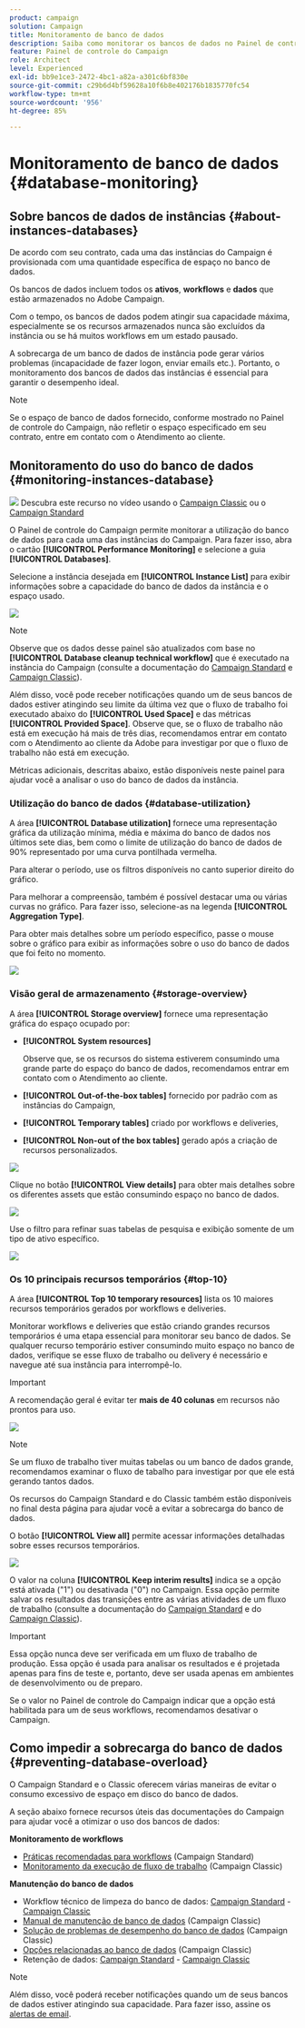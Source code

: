 ```yaml
---
product: campaign
solution: Campaign
title: Monitoramento de banco de dados
description: Saiba como monitorar os bancos de dados no Painel de controle do Campaign
feature: Painel de controle do Campaign
role: Architect
level: Experienced
exl-id: bb9e1ce3-2472-4bc1-a82a-a301c6bf830e
source-git-commit: c29b6d4bf59628a10f6b8e402176b1835770fc54
workflow-type: tm+mt
source-wordcount: '956'
ht-degree: 85%

---
```


# Monitoramento de banco de dados {#database-monitoring}

## Sobre bancos de dados de instâncias {#about-instances-databases}

De acordo com seu contrato, cada uma das instâncias do Campaign é provisionada com uma quantidade específica de espaço no banco de dados.

Os bancos de dados incluem todos os **ativos**, **workflows** e **dados** que estão armazenados no Adobe Campaign.

Com o tempo, os bancos de dados podem atingir sua capacidade máxima, especialmente se os recursos armazenados nunca são excluídos da instância ou se há muitos workflows em um estado pausado.

A sobrecarga de um banco de dados de instância pode gerar vários problemas (incapacidade de fazer logon, enviar emails etc.). Portanto, o monitoramento dos bancos de dados das instâncias é essencial para garantir o desempenho ideal.

>[!NOTE]
>
>Se o espaço de banco de dados fornecido, conforme mostrado no Painel de controle do Campaign, não refletir o espaço especificado em seu contrato, entre em contato com o Atendimento ao cliente.

## Monitoramento do uso do banco de dados {#monitoring-instances-database}

![](assets/do-not-localize/how-to-video.png) Descubra este recurso no vídeo usando o [Campaign Classic](https://experienceleague.adobe.com/docs/campaign-classic-learn/control-panel/performance-monitoring/monitoring-databases.html?lang=pt-BR#performance-monitoring) ou o [Campaign Standard](https://experienceleague.adobe.com/docs/campaign-standard-learn/control-panel/performance-monitoring/monitoring-databases.html?lang=pt-BR#performance-monitoring)

O Painel de controle do Campaign permite monitorar a utilização do banco de dados para cada uma das instâncias do Campaign. Para fazer isso, abra o cartão **[!UICONTROL Performance Monitoring]** e selecione a guia **[!UICONTROL Databases]**.

Selecione a instância desejada em **[!UICONTROL Instance List]** para exibir informações sobre a capacidade do banco de dados da instância e o espaço usado.

![](assets/databases_dashboard.png)

>[!NOTE]
>
>Observe que os dados desse painel são atualizados com base no **[!UICONTROL Database cleanup technical workflow]** que é executado na instância do Campaign (consulte a documentação do [Campaign Standard](https://experienceleague.adobe.com/docs/campaign-standard/using/administrating/application-settings/technical-workflows.html?lang=en#list-of-technical-workflows) e [Campaign Classic](https://experienceleague.adobe.com/docs/campaign-classic/using/monitoring-campaign-classic/data-processing/database-cleanup-workflow.html?lang=en)).
>
>Além disso, você pode receber notificações quando um de seus bancos de dados estiver atingindo seu limite da última vez que o fluxo de trabalho foi executado abaixo do **[!UICONTROL Used Space]** e das métricas **[!UICONTROL Provided Space]**. Observe que, se o fluxo de trabalho não está em execução há mais de três dias, recomendamos entrar em contato com o Atendimento ao cliente da Adobe para investigar por que o fluxo de trabalho não está em execução.

Métricas adicionais, descritas abaixo, estão disponíveis neste painel para ajudar você a analisar o uso do banco de dados da instância.

### Utilização do banco de dados {#database-utilization}

A área **[!UICONTROL Database utilization]** fornece uma representação gráfica da utilização mínima, média e máxima do banco de dados nos últimos sete dias, bem como o limite de utilização do banco de dados de 90% representado por uma curva pontilhada vermelha.

Para alterar o período, use os filtros disponíveis no canto superior direito do gráfico.

Para melhorar a compreensão, também é possível destacar uma ou várias curvas no gráfico. Para fazer isso, selecione-as na legenda **[!UICONTROL Aggregation Type]**.

Para obter mais detalhes sobre um período específico, passe o mouse sobre o gráfico para exibir as informações sobre o uso do banco de dados que foi feito no momento.

![](assets/databases_dashboard_detail.png)

### Visão geral de armazenamento {#storage-overview}

A área **[!UICONTROL Storage overview]** fornece uma representação gráfica do espaço ocupado por:

* **[!UICONTROL System resources]**

   Observe que, se os recursos do sistema estiverem consumindo uma grande parte do espaço do banco de dados, recomendamos entrar em contato com o Atendimento ao cliente.

* **[!UICONTROL Out-of-the-box tables]** fornecido por padrão com as instâncias do Campaign,
* **[!UICONTROL Temporary tables]** criado por workflows e deliveries,
* **[!UICONTROL Non-out of the box tables]** gerado após a criação de recursos personalizados.

![](assets/database-storage-overview.png)

Clique no botão **[!UICONTROL View details]** para obter mais detalhes sobre os diferentes assets que estão consumindo espaço no banco de dados.

![](assets/database-storage-details.png)

Use o filtro para refinar suas tabelas de pesquisa e exibição somente de um tipo de ativo específico.

![](assets/database-storage-overview-filter.png)

### Os 10 principais recursos temporários {#top-10}

A área **[!UICONTROL Top 10 temporary resources]** lista os 10 maiores recursos temporários gerados por workflows e deliveries.

Monitorar workflows e deliveries que estão criando grandes recursos temporários é uma etapa essencial para monitorar seu banco de dados. Se qualquer recurso temporário estiver consumindo muito espaço no banco de dados, verifique se esse fluxo de trabalho ou delivery é necessário e navegue até sua instância para interrompê-lo.

>[!IMPORTANT]
>
>A recomendação geral é evitar ter **mais de 40 colunas** em recursos não prontos para uso.

![](assets/database-top10.png)

>[!NOTE]
>
>Se um fluxo de trabalho tiver muitas tabelas ou um banco de dados grande, recomendamos examinar o fluxo de tabalho para investigar por que ele está gerando tantos dados.
>
>Os recursos do Campaign Standard e do Classic também estão disponíveis no final desta página para ajudar você a evitar a sobrecarga do banco de dados.

O botão **[!UICONTROL View all]** permite acessar informações detalhadas sobre esses recursos temporários.

![](assets/database-top10-view.png)

O valor na coluna **[!UICONTROL Keep interim results]** indica se a opção está ativada (&quot;1&quot;) ou desativada (&quot;0&quot;) no Campaign. Essa opção permite salvar os resultados das transições entre as várias atividades de um fluxo de trabalho (consulte a documentação do [Campaign Standard](https://https://experienceleague.adobe.com/docs/campaign-standard/using/managing-processes-and-data/executing-a-workflow/managing-execution-options.html) e do [Campaign Classic](https://https://experienceleague.adobe.com/docs/campaign-classic/using/automating-with-workflows/general-operation/workflow-best-practices.html#logs)).

>[!IMPORTANT]
>
>Essa opção nunca deve ser verificada em um fluxo de trabalho de produção. Essa opção é usada para analisar os resultados e é projetada apenas para fins de teste e, portanto, deve ser usada apenas em ambientes de desenvolvimento ou de preparo.
>
>Se o valor no Painel de controle do Campaign indicar que a opção está habilitada para um de seus workflows, recomendamos desativar o Campaign.

## Como impedir a sobrecarga do banco de dados {#preventing-database-overload}

O Campaign Standard e o Classic oferecem várias maneiras de evitar o consumo excessivo de espaço em disco do banco de dados.

A seção abaixo fornece recursos úteis das documentações do Campaign para ajudar você a otimizar o uso dos bancos de dados:

**Monitoramento de workflows**

* [Práticas recomendadas para workflows](https://https://experienceleague.adobe.com/docs/campaign-standard/using/managing-processes-and-data/workflow-general-operation/best-practices-workflows.html) (Campaign Standard)
* [Monitoramento da execução de fluxo de trabalho](https://experienceleague.adobe.com/docs/campaign-classic/using/automating-with-workflows/monitoring-workflows/monitoring-workflow-execution.html?lang=en) (Campaign Classic)

**Manutenção do banco de dados**

* Workflow técnico de limpeza do banco de dados: [Campaign Standard](https://experienceleague.adobe.com/docs/campaign-standard/using/administrating/application-settings/technical-workflows.html?lang=en#list-of-technical-workflows) - [Campaign Classic](https://experienceleague.adobe.com/docs/campaign-classic/using/monitoring-campaign-classic/data-processing/database-cleanup-workflow.html?lang=en)
* [Manual de manutenção de banco de dados](https://https://experienceleague.adobe.com/docs/campaign-classic/using/monitoring-campaign-classic/database-maintenance/recommendations.html) (Campaign Classic)
* [Solução de problemas de desempenho do banco de dados](https://experienceleague.adobe.com/docs/campaign-classic/using/monitoring-campaign-classic/troubleshooting-toc/database-issues-toc/database-performances.html?lang=pt-BR) (Campaign Classic)
* [Opções relacionadas ao banco de dados](https://experienceleague.adobe.com/docs/campaign-classic/using/installing-campaign-classic/appendices/configuring-campaign-options.html?lang=en#database) (Campaign Classic)
* Retenção de dados: [Campaign Standard](https://experienceleague.adobe.com/docs/campaign-standard/using/administrating/application-settings/data-retention.html?lang=en) - [Campaign Classic](https://experienceleague.adobe.com/docs/campaign-classic/using/configuring-campaign-classic/data-model/data-model-best-practices.html?lang=en#data-retention)

>[!NOTE]
>
>Além disso, você poderá receber notificações quando um de seus bancos de dados estiver atingindo sua capacidade. Para fazer isso, assine os [alertas de email](../../performance-monitoring/using/email-alerting.md).
